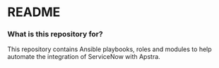 # README #

### What is this repository for? ###

This repository contains Ansible playbooks, roles and modules to help automate the integration of ServiceNow with Apstra. 
